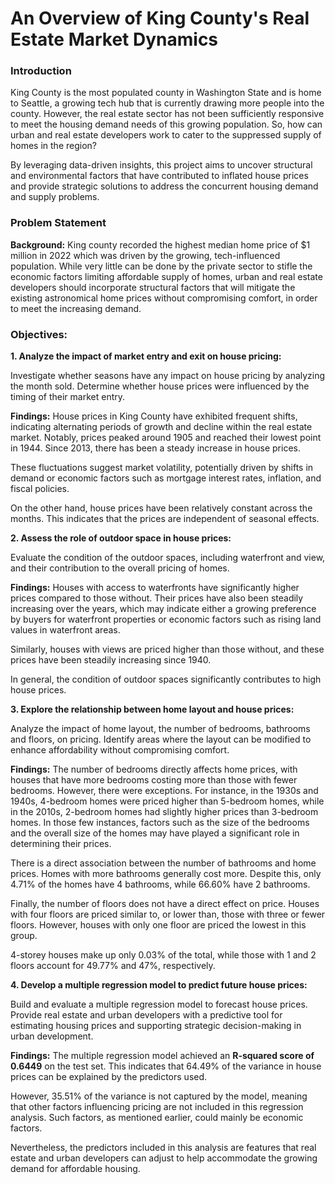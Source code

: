 # An Overview of King County's Real Estate Market Dynamics


### Introduction

King County is the most populated county in Washington State and is home to Seattle, a growing tech hub that is currently drawing more people into the county. However, the real estate sector has not been sufficiently responsive to meet the housing demand needs of this growing population. So, how can urban and real estate developers work to cater to the suppressed supply of homes in the region?

By leveraging data-driven insights, this project aims to uncover structural and environmental factors that have contributed to inflated house prices and provide strategic solutions to address the concurrent housing demand and supply problems. 


### Problem Statement

**Background:**
King county recorded the highest median home price of $1 million in 2022 which was driven by the growing, tech-influenced population. While very little can be done by the private sector to stifle the economic factors limiting affordable supply of homes, urban and real estate developers should incorporate structural factors that will mitigate the existing astronomical home prices without compromising comfort, in order to meet the increasing demand.


### Objectives:

**1. Analyze the impact of market entry and exit on house pricing:**

Investigate whether seasons have any impact on house pricing by analyzing the month sold. Determine whether house prices were influenced by the timing of their market entry.

**Findings:** 
House prices in King County have exhibited frequent shifts, indicating alternating periods of growth and decline within the real estate market. Notably, prices peaked around 1905 and reached their lowest point in 1944. Since 2013, there has been a steady increase in house prices.

These fluctuations suggest market volatility, potentially driven by shifts in demand or economic factors such as mortgage interest rates, inflation, and fiscal policies.

On the other hand, house prices have been relatively constant across the months. This indicates that the prices are independent of seasonal effects.


**2. Assess the role of outdoor space in house prices:**

Evaluate the condition of the outdoor spaces, including waterfront and view, and their contribution to the overall pricing of homes.

**Findings:** 
Houses with access to waterfronts have significantly higher prices compared to those without. Their prices have also been steadily increasing over the years, which may indicate either a growing preference by buyers for waterfront properties or economic factors such as rising land values in waterfront areas.

Similarly, houses with views are priced higher than those without, and these prices have been steadily increasing since 1940.

In general, the condition of outdoor spaces significantly contributes to high house prices.


**3. Explore the relationship between home layout and house prices:**

Analyze the impact of home layout, the number of bedrooms, bathrooms and floors, on pricing. Identify areas where the layout can be modified to enhance affordability without compromising comfort.

**Findings:** 
The number of bedrooms directly affects home prices, with houses that have more bedrooms costing more than those with fewer bedrooms. However, there were exceptions. For instance, in the 1930s and 1940s, 4-bedroom homes were priced higher than 5-bedroom homes, while in the 2010s, 2-bedroom homes had slightly higher prices than 3-bedroom homes.
In those few instances, factors such as the size of the bedrooms and the overall size of the homes may have played a significant role in determining their prices.

There is a direct association between the number of bathrooms and home prices. Homes with more bathrooms generally cost more. Despite this, only 4.71% of the homes have 4 bathrooms, while 66.60% have 2 bathrooms.

Finally, the number of floors does not have a direct effect on price. Houses with four floors are priced similar to, or lower than, those with three or fewer floors. However, houses with only one floor are priced the lowest in this group.

4-storey houses make up only 0.03% of the total, while those with 1 and 2 floors account for 49.77% and 47%, respectively.


**4. Develop a multiple regression model to predict future house prices:**

Build and evaluate a multiple regression model to forecast house prices. Provide real estate and urban developers with a predictive tool for estimating housing prices and supporting strategic decision-making in urban development.

**Findings:** 
The multiple regression model achieved an **R-squared score of 0.6449** on the test set. This indicates that 64.49% of the variance in house prices can be explained by the predictors used.

However, 35.51% of the variance is not captured by the model, meaning  that other factors influencing pricing are not included in this regression analysis. Such factors, as mentioned earlier, could mainly be economic factors.

Nevertheless, the predictors included in this analysis are features that real estate and urban developers can adjust to help accommodate the growing demand for affordable housing.
